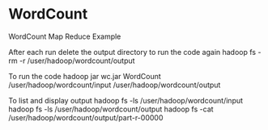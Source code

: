# WordCount
WordCount Map Reduce Example

After each run delete the output directory to run the code again
      hadoop fs -rm -r /user/hadoop/wordcount/output

To run the code
 hadoop jar wc.jar WordCount /user/hadoop/wordcount/input /user/hadoop/wordcount/output

To list and display output
 hadoop fs -ls /user/hadoop/wordcount/input
 hadoop fs -ls /user/hadoop/wordcount/output
 hadoop fs -cat /user/hadoop/wordcount/output/part-r-00000

